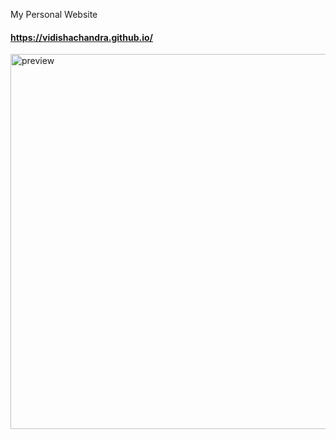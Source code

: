 My Personal Website
#### https://vidishachandra.github.io/


<img src="/preview.gif" alt="preview" width="600px" />





